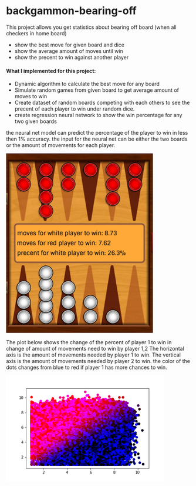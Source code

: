 # backgammon-bearing-off
This project allows you get statistics about bearing off board (when all checkers in home board)
* show the best move for given board and dice
* show the average amount of moves until win
* show the precent to win against another player

#### What I implemented for this project:
* Dynamic algorithm to calculate the best move for any board
* Simulate random games from given board to get average amount of moves to win
* Create dataset of random boards competing with each others to see the precent of each player to win under random dice.
* create regression neural network to show the win percentage for any two given boards


the neural net model can predict the percentage of the player to win in less then 1% accuracy.
the input for the neural net can be either the two boards or the amount of movements for each player.

<img src="https://github.com/rotem154154/backgammon-bearing-off/blob/main/backgammon_stats.jpg" width="400">


The plot below shows the change of the percent of player 1 to win in change of amount of movements need to win by player 1,2
The horizontal axis is the amount of movements needed by player 1 to win.
The vertical axis is the amount of movements needed by player 2 to win.
the color of the dots changes from blue to red if player 1 has more chances to win.

<img src="https://github.com/rotem154154/backgammon-bearing-off/blob/main/2_players_winner_plot.png">
